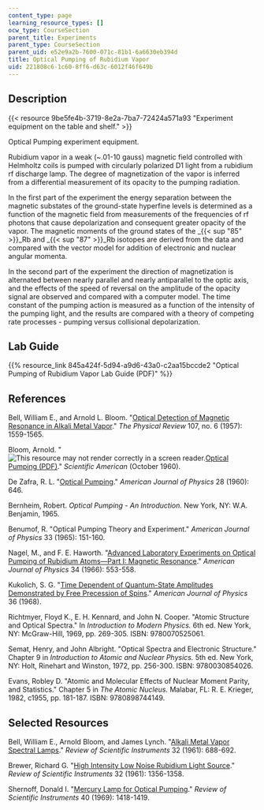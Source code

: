 ```yaml
---
content_type: page
learning_resource_types: []
ocw_type: CourseSection
parent_title: Experiments
parent_type: CourseSection
parent_uid: e52e9a2b-7600-071c-81b1-6a6630eb394d
title: Optical Pumping of Rubidium Vapor
uid: 221808c6-1c60-8ff6-d63c-6012f46f649b
---
```


Description
-----------

{{< resource 9be5fe4b-3719-8e2a-7ba7-72424a571a93 "Experiment equipment on the table and shelf." >}}

Optical Pumping experiment equipment.

Rubidium vapor in a weak (~.01-10 gauss) magnetic field controlled with Helmholtz coils is pumped with circularly polarized D1 light from a rubidium rf discharge lamp. The degree of magnetization of the vapor is inferred from a differential measurement of its opacity to the pumping radiation.

In the first part of the experiment the energy separation between the magnetic substates of the ground-state hyperfine levels is determined as a function of the magnetic field from measurements of the frequencies of rf photons that cause depolarization and consequent greater opacity of the vapor. The magnetic moments of the ground states of the _{{< sup "85" >}}_Rb and _{{< sup "87" >}}_Rb isotopes are derived from the data and compared with the vector model for addition of electronic and nuclear angular momenta.

In the second part of the experiment the direction of magnetization is alternated between nearly parallel and nearly antiparallel to the optic axis, and the effects of the speed of reversal on the amplitude of the opacity signal are observed and compared with a computer model. The time constant of the pumping action is measured as a function of the intensity of the pumping light, and the results are compared with a theory of competing rate processes - pumping versus collisional depolarization.

Lab Guide
---------

{{% resource_link 845a424f-5d94-a9d6-43a0-c2aa15bccde2 "Optical Pumping of Rubidium Vapor Lab Guide (PDF)" %}}

References
----------

Bell, William E., and Arnold L. Bloom. "[Optical Detection of Magnetic Resonance in Alkali Metal Vapor](https://journals.aps.org/pr/abstract/10.1103/PhysRev.107.1559)." _The Physical Review_ 107, no. 6 (1957): 1559-1565.

Bloom, Arnold. "![This resource may not render correctly in a screen reader.](/images/inacessible.gif)[Optical Pumping (PDF)](https://www.nature.com/scientificamerican/journal/v203/n4/pdf/scientificamerican1060-72.pdf)." _Scientific American_ (October 1960).

De Zafra, R. L. "[Optical Pumping](https://aapt.scitation.org/doi/10.1119/1.1935926)." _American Journal of Physics_ 28 (1960): 646.

Bernheim, Robert. _Optical Pumping - An Introduction._ New York, NY: W.A. Benjamin, 1965.

Benumof, R. "Optical Pumping Theory and Experiment." _American Journal of Physics_ 33 (1965): 151-160.

Nagel, M., and F. E. Haworth. "[Advanced Laboratory Experiments on Optical Pumping of Rubidium Atoms—Part I: Magnetic Resonance](https://aapt.scitation.org/doi/10.1119/1.1973111)." _American Journal of Physics_ 34 (1966): 553-558.

Kukolich, S. G. "[Time Dependent of Quantum-State Amplitudes Demonstrated by Free Precession of Spins](https://aapt.scitation.org/doi/10.1119/1.1974553)." _American Journal of Physics_ 36 (1968).

Richtmyer, Floyd K., E. H. Kennard, and John N. Cooper. "Atomic Structure and Optical Spectra." In _Introduction to Modern Physics._ 6th ed. New York, NY: McGraw-Hill, 1969, pp. 269-305. ISBN: 9780070525061.

Semat, Henry, and John Albright. "Optical Spectra and Electronic Structure." Chapter 9 in _Introduction to Atomic and Nuclear Physics._ 5th ed. New York, NY: Holt, Rinehart and Winston, 1972, pp. 256-300. ISBN: 9780030854026.

Evans, Robley D. "Atomic and Molecular Effects of Nuclear Moment Parity, and Statistics." Chapter 5 in _The Atomic Nucleus._ Malabar, FL: R. E. Krieger, 1982, c1955, pp. 181-187. ISBN: 9780898744149.

Selected Resources
------------------

Bell, William E., Arnold Bloom, and James Lynch. "[Alkali Metal Vapor Spectral Lamps](https://aip.scitation.org/doi/10.1063/1.1717470)." _Review of Scientific Instruments_ 32 (1961): 688-692.

Brewer, Richard G. "[High Intensity Low Noise Rubidium Light Source](https://aip.scitation.org/doi/10.1063/1.1717251)." _Review of Scientific Instruments_ 32 (1961): 1356-1358.

Shernoff, Donald I. "[Mercury Lamp for Optical Pumping](https://aip.scitation.org/doi/10.1063/1.1683814)." _Review of Scientific Instruments_ 40 (1969): 1418-1419.